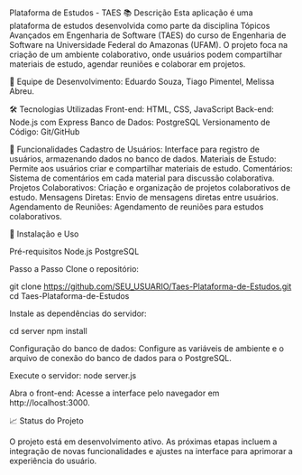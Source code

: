 Plataforma de Estudos - TAES
📚 Descrição
Esta aplicação é uma plataforma de estudos desenvolvida como parte da disciplina Tópicos Avançados em Engenharia de Software (TAES) do curso de Engenharia de Software na Universidade Federal do Amazonas (UFAM). O projeto foca na criação de um ambiente colaborativo, onde usuários podem compartilhar materiais de estudo, agendar reuniões e colaborar em projetos.

👥 Equipe de Desenvolvimento: Eduardo Souza, Tiago Pimentel, Melissa Abreu.

🛠️ Tecnologias Utilizadas
Front-end: HTML, CSS, JavaScript
Back-end: Node.js com Express
Banco de Dados: PostgreSQL
Versionamento de Código: Git/GitHub

📝 Funcionalidades
Cadastro de Usuários: Interface para registro de usuários, armazenando dados no banco de dados.
Materiais de Estudo: Permite aos usuários criar e compartilhar materiais de estudo.
Comentários: Sistema de comentários em cada material para discussão colaborativa.
Projetos Colaborativos: Criação e organização de projetos colaborativos de estudo.
Mensagens Diretas: Envio de mensagens diretas entre usuários.
Agendamento de Reuniões: Agendamento de reuniões para estudos colaborativos.

🚀 Instalação e Uso

Pré-requisitos
Node.js
PostgreSQL

Passo a Passo
Clone o repositório:

git clone https://github.com/SEU_USUARIO/Taes-Plataforma-de-Estudos.git
cd Taes-Plataforma-de-Estudos

Instale as dependências do servidor:

cd server
npm install

Configuração do banco de dados:
Configure as variáveis de ambiente e o arquivo de conexão do banco de dados para o PostgreSQL.

Execute o servidor:
node server.js

Abra o front-end:
Acesse a interface pelo navegador em http://localhost:3000.

📈 Status do Projeto

O projeto está em desenvolvimento ativo. As próximas etapas incluem a integração de novas funcionalidades e ajustes na interface para aprimorar a experiência do usuário.
